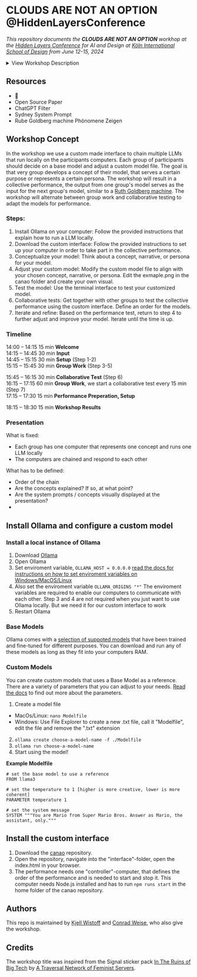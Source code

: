 # CLOUDS ARE NOT AN OPTION @HiddenLayersConference

_This repository documents the **CLOUDS ARE NOT AN OPTION** workhop at the [Hidden Layers Conference](https://hiddenlayers.de/) for AI and Design at [Köln International School of Design](https://kisd.de/en/) from June 12-15, 2024_

<details>
  <summary>View Workshop Description</summary>
The workshop CLOUDS ARE NOT AN OPTION will contextualise recent AI systems according to their scale and within their vast infrastructure in that current developments in large language models manifest two main characteristics: as big as possible -- and as open as necessary. In this workshop we will take a closer look at the implications of the corporate min-maxing of both features by questioning the apparent 'openness' and fixation on large scale parameter values of these systems. The current critical AI discourse and prevailing local-first approaches will guide us along the way and form an intersection that will serve as a necessary critical toolset to approach the responsible and sustainable integration of AI technologies in user applications.
Together we aim to provide a basic understanding of the internal mechanisms of large language models, their underlying training structure, datasets and tools, while offering concrete practical insights into how to run small scale models, offline and locally using alternative open source approaches. The outcome of this workshop will be a collective screencast, which shares our gathered insights and yields an alternative way to practise the ambiguous technological stack.
</details>

## Resources
- 🦜
- Open Source Paper
- ChatGPT Filter
- Sydney System Prompt
- Rube Goldberg machine
Phönomene Zeigen

## Workshop Concept
In the workshop we use a custom made interface to chain multiple LLMs that run locally on the participants computers. Each group of participants should decide on a base model and adjust a custom model file. The goal is that very group develops a concept of their model, that serves a certain purpose or represents a certain persona. The workshop will result in a collective performance, the output from one group's model serves as the input for the next group's model, similar to a [Ruth Goldberg machine](https://en.wikipedia.org/wiki/Rube_Goldberg_machine). The workshop will alternate between group work and collaborative testing to adapt the models for performance. 

### Steps:
1. Install Ollama on your computer: Follow the provided instructions that explain how to run a LLM locally.
2. Download the custom interface: Follow the provided instructions to set up your computer in order to take part in the collective performance.  
3. Conceptualize your model: Think about a concept, narrative, or persona for your model.  
4. Adjust your custom model: Modify the custom model file to align with your chosen concept, narrative, or persona. Edit the exmaple.png in the canao folder and create your own visual. 
5. Test the model: Use the terminal interface to test your customized model.  
6. Collaborative tests: Get together with other groups to test the collective performance using the custom interface. Define an order for the models. 
7. Iterate and refine: Based on the performance test, return to step 4 to further adjust and improve your model. Iterate until the time is up.  

### Timeline

14:00 – 14:15 15 min **Welcome**  
14:15 – 14:45 30 min **Input**  
14:45 – 15:15 30 min **Setup** (Step 1-2)  
15:15 – 15:45 30 min **Group Work** (Step 3-5)  

15:45 – 16:15 30 min **Collaborative Test** (Step 6)  
16:15 – 17:15 60 min **Group Work**, we start a collaborative test every 15 min (Step 7)  
17:15 – 17:30 15 min **Performance Preperation, Setup**  

18:15 – 18:30 15 min **Workshop Results**

### Presentation

What is fixed:
- Each group has one computer that represents one concept and runs one LLM locally
- The computers are chained and respond to each other

What has to be defined:
- Order of the chain
- Are the concepts explained? If so, at what point?
- Are the system prompts / concepts visually displayed at the presentation?
- 



## Install Ollama and configure a custom model 

### Install a local instance of Ollama

1. Download [Ollama](https://www.ollama.com/)
2. Open Ollama
3. Set enviroment variable, `OLLAMA_HOST = 0.0.0.0` [read the docs for instructions on how to set enviroment variables on Windows/MacOS/Linux](https://github.com/ollama/ollama/blob/main/docs/faq.md#how-do-i-configure-ollama-server)
4. Also set the enviroment variable `OLLAMA_ORIGINS "*"` The enviroment variables are required to enable our computers to communicate with each other. Step 3 and 4 are not required when you just want to use Ollama locally. But we need it for our custom interface to work
5. Restart Ollama

### Base Models
Ollama comes with a [selection of suppoted models](https://ollama.com/library) that have been trained and fine-tuned for different purposes. You can download and run any of these models as long as they fit into your computers RAM. 


### Custom Models
You can create custom models that uses a Base Model as a reference. There are a variety of parameters that you can adjust to your needs. [Read the docs](https://github.com/ollama/ollama/blob/main/docs/modelfile.md) to find out more about the parameters. 

1. Create a model file
- MacOs/Linux: `nano Modelfile`
- Windows: Use File Explorer to create a new .txt file, call it "Modelfile", edit the file and remove the ".txt" extension
2. `ollama create choose-a-model-name -f ./Modelfile`
3. `ollama run choose-a-model-name`
4. Start using the model!

**Example Modelfile**
``` 
# set the base model to use a reference
FROM llama3

# set the temperature to 1 [higher is more creative, lower is more coherent]
PARAMETER temperature 1

# set the system message
SYSTEM """You are Mario from Super Mario Bros. Answer as Mario, the assistant, only."""
```

## Install the custom interface

1. Download the [canao](https://github.com/gruppe5org/canao.git) repository. 
2. Open the repository, navigate into the "interface"-folder, open the index.html in your browser.
3. The performance needs one "controller"-computer, that defines the order of the performance and is needed to start and stop it. This computer needs Node.js installed and has to run `npm runs start` in the home folder of the canao repository. 

## Authors
This repo is maintained by [Kjell Wistoff](https://github.com/wistoff) and [Conrad Weise](https://github.com/cccccccccccccccccnrd), who also give the workshop.

## Credits
The workshop title was inspired from the Signal sticker pack [In The Ruins of Big Tech](https://signal.art/addstickers/#pack_id=6e69c3260e3c7378c0f35b86342e6f72&pack_key=f6940570bf17201e7288874ced7e32098df100705dc7862af3c2c026b32a8f9a) by [A Traversal Network of Feminist Servers](https://varia.zone/ATNOFS/).


